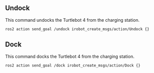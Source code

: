 ## Undock
This command undocks the Turtlebot 4 from the charging station.
```bash
ros2 action send_goal /undock irobot_create_msgs/action/Undock {}
```
## Dock
This command docks the Turtlebot 4 from the charging station.
```bash
ros2 action send_goal /dock irobot_create_msgs/action/Dock {}
```
